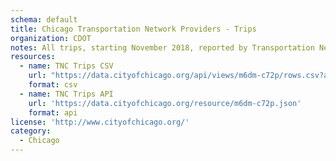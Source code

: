 ```yaml
---
schema: default
title: Chicago Transportation Network Providers - Trips
organization: CDOT
notes: All trips, starting November 2018, reported by Transportation Network Providers to the City of Chicago.
resources:
  - name: TNC Trips CSV
    url: "https://data.cityofchicago.org/api/views/m6dm-c72p/rows.csv?accessType=DOWNLOAD&bom=true&format=true"
    format: csv
  - name: TNC Trips API
    url: 'https://data.cityofchicago.org/resource/m6dm-c72p.json'
    format: api
license: 'http://www.cityofchicago.org/'
category:
  - Chicago
---
```

